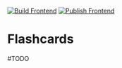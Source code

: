 [![Build Frontend](https://github.com/Fraudulent-Flower/Flashcards/actions/workflows/build-frontend.yml/badge.svg)](https://github.com/Fraudulent-Flower/Flashcards/actions/workflows/build-frontend.yml)
[![Publish Frontend](https://github.com/Fraudulent-Flower/Flashcards/actions/workflows/publish-frontend.yml/badge.svg)](https://github.com/Fraudulent-Flower/Flashcards/actions/workflows/publish-frontend.yml)

# Flashcards

#TODO

